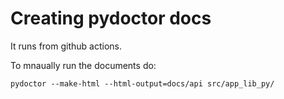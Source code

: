 # Creating pydoctor docs

It runs from github actions.

To mnaually run the documents do:
```
pydoctor --make-html --html-output=docs/api src/app_lib_py/
```
